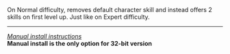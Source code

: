 
On Normal difficulty, removes default character skill and instead offers 2 skills on first level up. Just like on Expert difficulty.

---
[*Manual install instructions*](https://github.com/Neoshrimp/ChronoArk-gameplay-plugins#installation)  
**Manual install is the only option for 32-bit version**